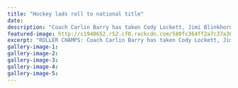 ```yaml
---
title: "Hockey lads roll to national title"
date: 
description: "Coach Carlin Barry has taken Cody Lockett, Jimi Blinkhorne (WHS student), Eli Zinsli (WHS student), Mitchell Lockett & the rest of the Whanganui roller hockey youth team through to National honours..."
featured-image: http://c1940652.r52.cf0.rackcdn.com/580fc364ff2a7c37a30014a9/Roller-Hockey-JimiBlinkhorne--EliZinsli-Nat-Honours-Chron-26-Oct-2016.jpg
excerpt: "ROLLER CHAMPS: Coach Carlin Barry has taken Cody Lockett, Jimi Blinkhorne (WHS student), Eli Zinsli (WHS student), Mitchell Lockett, and the rest of the Whanganui roller hockey youth team through to national honours."
gallery-image-1: 
gallery-image-2: 
gallery-image-3: 
gallery-image-4: 
gallery-image-5: 
---
```

